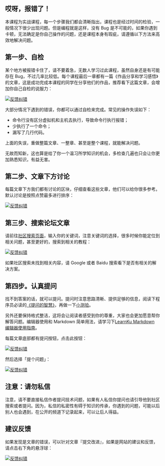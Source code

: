 ## 哎呀，报错了！

本课程为实战课程，每一个步骤我们都会清晰指出，课程也是经过时间的检验，一般情况下很少出现问题。但是编程就是这样，没有 Bug 是不可能的，如果你遇到卡顿，无法确定是你自己操作的问题，还是课程本身有瑕疵，请遵循以下方法来高效地解决问题。

## 第一步、自检

某个地方被报错卡住了，请不要着急，无数人学习过此课程，虽然自身还是有可能存在 Bug，不过几率比较低。每个课程最后一章都有一篇《作品分享和学习感悟》的文章，这是成功完成本课程的同学在分享他们的作品，推荐看下这篇文章，会增加你自己自检的说服力：

[![](https://iocaffcdn.phphub.org/uploads/images/201904/21/1/2QeTWIF3Cj.png!large "反馈纠错")](https://iocaffcdn.phphub.org/uploads/images/201904/21/1/2QeTWIF3Cj.png!large)

大部分情况下遇到的错误，你都可以通过自检来完成。常见的操作失误如下：

* 命令行没有区分虚拟机和主机去执行，导致命令行执行报错；
* 少执行了一个命令；
* 漏写了几行代码。

上面的失误，重做整篇文章、一整章、甚至是整个课程，就能解决问题。

无故而知新，这也算是给了你一个温习所学知识的机会，多检查几遍也只会让你更加熟悉知识，有益无害。

## 第二步、文章下方讨论

每篇文章下方我们都有讨论的区块，仔细查看这些文章，他们可以给你很多参考。默认讨论是按照点赞最多进行排序：

[![](https://iocaffcdn.phphub.org/uploads/images/201904/21/1/fHFbuqLYD1.png!large "反馈纠错")](https://iocaffcdn.phphub.org/uploads/images/201904/21/1/fHFbuqLYD1.png!large)

## 第三步、搜索论坛文章

请前往[社区搜索页面](https://learnku.com/search?q=%E6%8F%90%E9%97%AE)，输入你的关键词，注意关键词的选择，很多时候你能定位到相关问题，甚至更好的，搜索到相关的教程：

[![](https://iocaffcdn.phphub.org/uploads/images/201904/21/1/5NxaNjXc6S.png!large "反馈纠错")](https://iocaffcdn.phphub.org/uploads/images/201904/21/1/5NxaNjXc6S.png!large)

如果社区搜索未找到相关内容，请 Google 或者 Baidu 搜索看下是否有相关的解决方案。

## 第四步。认真提问

找不到答案的话，就可以提问。提问时注意思路清晰、提供足够的信息，阅读下程序员必读的[《提问的智慧》](https://learnku.com/docs/guide/smart-questions/2032)，再做一下[小测验](https://learnku.com/articles/27606)。

另外还要保持格式整洁，这将会让阅读者感受到你的尊重，大家也会更加愿意帮你解答问题。编辑器使用和 Markdown 简单用法，请学习下[LearnKu Markdown 编辑器使用指南](https://learnku.com/search?q=%E6%8F%90%E9%97%AE)。

每篇文章底部都有提问按钮，点击此按钮：

[![](https://iocaffcdn.phphub.org/uploads/images/201904/21/1/hWRh5R0XKT.png!large "反馈纠错")](https://iocaffcdn.phphub.org/uploads/images/201904/21/1/hWRh5R0XKT.png!large)

然后选择「提个问题」：

[![](https://iocaffcdn.phphub.org/uploads/images/201904/21/1/TEmyPj1o4x.png!large "反馈纠错")](https://iocaffcdn.phphub.org/uploads/images/201904/21/1/TEmyPj1o4x.png!large)

## 注意：请勿私信

注意，请不要直接私信作者提问技术问题，如果有人私信你提问也请引导他到社区搜索或者提问。因为，私信的私密性有碍于知识的传承，你遇到的问题，可能以后别人也会遇到，在公开的频道下记录起来，可以让后人得益。

## 建议反馈

如果发现是文章的错误，可以针对文章『提交改进』，如果是网站的建议和反馈，请点击右下角的悬浮球：

[![](https://iocaffcdn.phphub.org/uploads/images/201904/21/1/UC8blXTGRf.png!large "反馈纠错")](https://iocaffcdn.phphub.org/uploads/images/201904/21/1/UC8blXTGRf.png!large)

